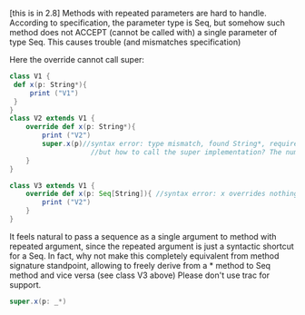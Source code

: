 [this is in 2.8]
Methods with repeated parameters are hard to handle. According to specification, the parameter type is Seq, but somehow such method does not ACCEPT (cannot be called with) a single parameter of type Seq. This causes trouble (and mismatches specification)

Here the override cannot call super:
```scala
class V1 {
 def x(p: String*){
	 print ("V1")
 }
}
class V2 extends V1 {
	override def x(p: String*){
		print ("V2")
		super.x(p)//syntax error: type mismatch, found String*, required String
                    //but how to call the super implementation? The number of args is not known upfront.
	}
}

class V3 extends V1 {
	override def x(p: Seq[String]){ //syntax error: x overrides nothing
		print ("V2")
	}
}
```

It feels natural to pass a sequence as a single argument to method with repeated argument, since the repeated argument is just a syntactic shortcut for a Seq. In fact, why not make this completely equivalent from method signature standpoint, allowing to freely derive from a * method to Seq method and vice versa (see class V3 above)
Please don't use trac for support.
```scala
super.x(p: _*)
```

